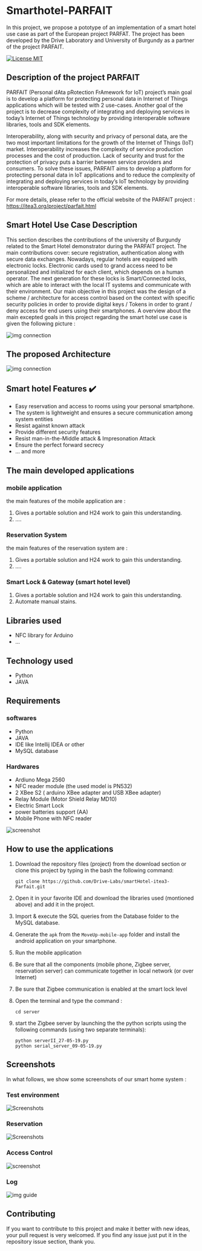 # Smarthotel-PARFAIT
In this project, we propose a pototype of an implementation of a smart hotel use case as part of the European project PARFAT. The project has been developed by the Drive Laboratory and University of Burgundy as a partner of the project PARFAIT.

[![License MIT](https://img.shields.io/badge/license-MIT-blue.svg)](LICENSE)


## Description of the project PARFAIT
PARFAIT (Personal dAta pRotection FrAmework for IoT) project’s main goal is to develop a platform for protecting personal data in Internet of Things applications which will be tested with 2 use-cases. Another goal of the project is to decrease complexity of integrating and deploying services in today’s Internet of Things technology by providing interoperable software libraries, tools and SDK elements.

Interoperability, along with security and privacy of personal data, are the two most important limitations for the growth of the Internet of Things (IoT) market. Interoperability increases the complexity of service production processes and the cost of production. Lack of security and trust for the protection of privacy puts a barrier between service providers and consumers. To solve these issues, PARFAIT aims to develop a platform for protecting personal data in IoT applications and to reduce the complexity of integrating and deploying services in today’s IoT technology by providing interoperable software libraries, tools and SDK elements.

For more details, please refer to the official website of the PARFAIT project : https://itea3.org/project/parfait.html

## Smart Hotel Use Case Description
This section describes the contributions of the university of Burgundy related to the Smart Hotel demonstrator during the PARFAIT project. The main contributions cover: secure registration, authentication along with secure data exchanges. Nowadays, regular hotels are
equipped with electronic locks. Electronic cards used to grand access need to be personalized and
initialized for each client, which depends on a human operator. The next generation for these locks is Smart/Connected locks, which are able to interact with the local IT systems and communicate with their environment.
Our main objective in this project was the design of a scheme / architecture for access control based on the context with specific security policies in order to provide digital keys / Tokens in order to grant / deny access for end users using their smartphones. A overview about the main excepted goals in this project regarding the smart hotel use case is given the following picture :

![img connection](Screenshots/architecture/use-case-smart-hotel.PNG)

## The proposed Architecture

![img connection](Screenshots/architecture/architecture-system.PNG)

## Smart hotel Features :heavy_check_mark:
* Easy reservation and access to rooms using your personal smartphone.
* The system is lightweight and ensures a secure communication among system entities
* Resist against known attack
* Provide different security features
* Resist man-in-the-Middle attack & Impresonation Attack
* Ensure the perfect forward secrecy
* ... and more

## The main developed applications

### mobile application
the main features of the mobile application are :
1. Gives a portable solution and H24 work to gain this understanding.
2. ....

### Reservation System
the main features of the reservation system are :
1. Gives a portable solution and H24 work to gain this understanding.
2. ....

### Smart Lock & Gateway (smart hotel level)
1. Gives a portable solution and H24 work to gain this understanding.
2. Automate manual stains.

## Libraries used
* NFC library for Arduino
* ...

## Technology used
* Python
* JAVA

## Requirements
### softwares
* Python
* JAVA
* IDE like Intellij IDEA or other
* MySQL database
### Hardwares
* Ardiuno Mega 2560
* NFC reader module (the used model is PN532) 
* 2 XBee S2 ( arduino XBee adapter and USB XBee adapter)
* Relay Module (Motor Shield Relay MD10)
* Electric Smart Lock
* power batteries support (AA)
* Mobile Phone with NFC reader

![screenshot](Screenshots/hardware-components/Components.PNG)

## How to use the applications
1. Download the repository files (project) from the download section or clone this project by typing in the bash the following command:

	```
	git clone https://github.com/Drive-Labs/smartHotel-itea3-Parfait.git
	```
2. Open it in your favorite IDE and download the libraries used (montioned above) and add it in the project.
3. Import & execute the SQL queries from the Database folder to the MySQL database.
4. Generate the `apk` from the `MoveUp-mobile-app` folder and install the android application on your smartphone.
5. Run the mobile application
6. Be sure that all the components (mobile phone, Zigbee server, reservation server) can communicate together in local network (or over Internet)
7. Be sure that Zigbee communication is enabled at the smart lock level
8. Open the terminal and type the command :
	```
	cd server
	```
9. start the Zigbee server by launching the the python scripts using the following commands (using two separate terminals):
	```
	python serverII_27-05-19.py
	python serial_server_09-05-19.py
	```

## Screenshots
In what follows, we show some screenshots of our smart home system :

### Test environment
![Screenshots](Screenshots/environement/test-env.png)

### Reservation
![Screenshots](Screenshots/reservation/reservation.png)

### Access Control
![screenshot](Screenshots/authentication/code-pin.PNG)

### Log
![img guide](Screenshots/Log/database-log.PNG)

## Contributing
If you want to contribute to this project and make it better with new ideas, your pull request is very welcomed.
If you find any issue just put it in the repository issue section, thank you.
